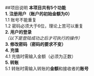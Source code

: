 ##项目说明
**本项目共有5个功能**  
**1. 注册用户（账户的初始金额为0）**  
1.1 账号不能重复  
1.2 密码必须大于6位，理论上苦可以重复  
**2. 用户的登录**  
*（以下是登陆成功之后才可执行的操作）*   
**3. 修改密码（密码的要求不变）**  
**4. 充值**  
4.1 充值时需输入金额（必须为正数）  
**5. 转账**  
5.1 转账时需输入转账的**金额**和接收者的**账号**  
